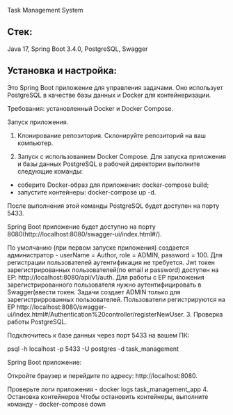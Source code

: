 Task Management System

## Стек:
Java 17, Spring Boot 3.4.0, PostgreSQL, Swagger

## Установка и настройка:
Это Spring Boot приложение для управления задачами.
Оно использует PostgreSQL в качестве базы данных и Docker для контейнеризации.

Требования: установленный Docker и Docker Compose.

Запуск приложения.
1. Клонирование репозитория.
   Склонируйте репозиторий на ваш компьютер.

2. Запуск с использованием Docker Compose.
   Для запуска приложения и базы данных PostgreSQL в рабочей директории выполните следующие команды:

 - соберите Docker-образ для приложения: docker-compose build;
 - запустите контейнеры: docker-compose up -d.

После выполнения этой команды PostgreSQL будет доступен на порту 5433.

Spring Boot приложение будет доступно на порту 8080(http://localhost:8080/swagger-ui/index.html#/).

По умолчанию (при первом запуске приложения) создается администратор - userName = Author, role = ADMIN, password  = 100.
Для регистрации пользователей аутентификация не требуется. 
Jwt токен зарегистрированных пользователей(по email и  password) доступен на EP: http://localhost:8080/api/v1/auth.
Для работы с EP приложения зарегистрированного пользователя нужно аутентифицировать в Swagger(ввести токен.
Задачи создает ADMIN только для зарегистриррованных пользователей.
Пользователи регистрируются на EP http://localhost:8080/swagger-ui/index.html#/Authentication%20controller/registerNewUser.
3. Проверка работы PostgreSQL.

Подключитесь к базе данных через порт 5433 на вашем ПК:

psql -h localhost -p 5433 -U postgres -d task_management

Spring Boot приложение:

Откройте браузер и перейдите по адресу: http://localhost:8080.

Проверьте логи приложения  - docker logs task_management_app
4. Остановка контейнеров
   Чтобы остановить контейнеры, выполните команду - docker-compose down
